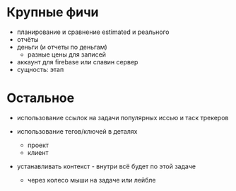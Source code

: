 # Крупные фичи

- планирование и сравнение estimated и реального
- отчёты
- деньги (и отчеты по деньгам)
  - разные цены для записей
- аккаунт для firebase или славин сервер
- сущность: этап

# Остальное

- использование ссылок на задачи популярных иссью и таск трекеров
- использование тегов/ключей в деталях
  - проект
  - клиент

- устанавливать контекст - внутри всё будет по этой задаче
  - через колесо мыши на задаче или лейбле
